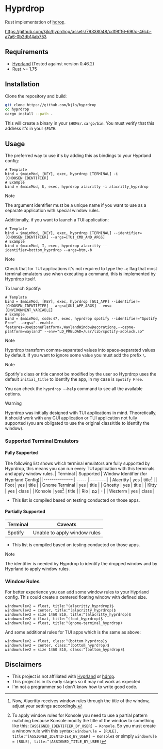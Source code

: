 # Hyprdrop

Rust implementation of [hdrop](https://github.com/Schweber/hdrop).

https://github.com/kjlo/hyprdrop/assets/79338048/cdf9fff6-690c-46cb-a7a6-0b2db14ab753


## Requirements

* [Hyprland](https://github.com/hyprwm/Hyprland) (Tested against version 0.46.2)
* Rust >= 1.75


## Installation
Clone the repository and build:
```sh
git clone https://github.com/kjlo/hyprdrop
cd hyprdrop
cargo install --path .
```
This will create a binary in your `$HOME/.cargo/bin`. You must verify that this address it's in your `$PATH`.


## Usage
The preferred way to use it's by adding this as bindings to your Hyprland config:
```
# Template
bind = $mainMod, [KEY], exec, hyprdrop [TERMINAL] -i [CHOOSEN_IDENTIFIER]
# Example
bind = $mainMod, U, exec, hyprdrop alacritty -i alacritty_hyprdrop
```
>[!NOTE]
>
> The argument identifier must be a unique name if you want to use as a separate application with
> special window rules.

Additionally, if you want to launch a TUI application:
```
# Template
bind = $mainMod, [KEY], exec, hyprdrop [TERMINAL] --identifier=[CHOOSEN_IDENTIFIER] --args=[TUI_CMD_AND_ARGS]
# Example
bind = $mainMod, I, exec, hyprdrop alacritty --identifier=bottom_hyprdrop --args=btm,-b
```
>[!NOTE]
>
> Check that for TUI applications it's not required to type the `-e` flag that most
> terminal emulators use when executing a command, this is implemented by Hyprdrop itself.

To launch Spotify:
```
# Template
bind = $mainMod, [KEY], exec, hyprdrop [GUI_APP] --identifier=[CHOOSEN_IDENTIFIER] --args=[GUI_APP_ARGS] --env=[ENVIRONMENT_VARIABLE]
# Example
bind = $mainMod, code:47, exec, hyprdrop spotify --identifier="Spotify Free" --args="--enable-features=UseOzonePlatform\,WaylandWindowDecorations,--ozone-platform=wayland" --env="LD_PRELOAD=/usr/lib/spotify-adblock.so"
```
>[!NOTE]
>
> Hyprdrop transform comma-separated values into space-separated values by default. If you want to
> ignore some value you must add the prefix `\`.

>[!NOTE]
>
> Spotify's class or title cannot be modified by the user so Hyprdrop uses the default
> `initial_title` to identify the app, in my case is `Spotify Free`.

You can check the `hyprdrop --help` command to see all the available options.

>[!WARNING]
>
> Hyprdrop was initially designed with TUI applications in mind. Theoretically, it should work with
> any GUI application or TUI application not fully supported (you are obligated to use the original
> class/title to identify the window).

### Supported Terminal Emulators
#### Fully Supported
The following list shows which terminal emulators are fully supported by Hyprdrop, this means you can
run every TUI application with this terminals and apply window rules.
| Terminal | Supported | Window Identifier (for Hyprland Config)|
|--------------- | ----- | -------- |
| Alacritty      | yes   | title[^1]    |
| Foot           | yes   | title    |
| Gnome Terminal | yes   | title    |
| Ghostty        | yes   | title    |
| Kitty          | yes   | class    |
| Konsole        | yes[^2] | title    |
| Rio            | [no](https://github.com/raphamorim/rio/issues/405)    | -        |
| Wezterm        | yes   | class    |
* This list is compiled based on testing conducted on those apps.

#### Partially Supported
| Terminal | Caveats |
|-------- | ---------------------------- |
| Spotify | Unable to apply window rules |
* This list is compiled based on testing conducted on those apps.

[^1]: Now, Alacritty receives window rules through the title of the window, adjust your settings accordingly.
[^2]: To apply window rules for Konsole you need to use a partial pattern matching because Konsole modify
the title of the window to something like this: `[ASSIGNED_IDENTIFIER_BY_USER] — Konsole`. So you must
create a window rule with this syntax: `windowrule = [RULE], title:^[ASSIGNED_IDENTIFIER_BY_USER] —
Konsole$` or simply `windowrule = [RULE], title:^[ASSIGNED_TITLE_BY_USER]`

>[!NOTE]
>
> The identifier is needed by Hyprdrop to identify the dropped window and by Hyprland to apply window rules.


### Window Rules
For better experience you can add some window rules to your Hyprland config. This could create a
centered floating window with defined size.
```
windowrulev2 = float, title:^(alacritty_hyprdrop)$
windowrulev2 = center, title:^(alacritty_hyprdrop)$
windowrulev2 = size 1460 810, title:^(alacritty_hyprdrop)$
windowrulev2 = float, title:^(foot_hyprdrop)$
windowrulev2 = float, title:^(gnome-terminal_hyprdrop)
```

And some additional rules for TUI apps which is the same as above:
```
windowrulev2 = float, class:^(bottom_hyprdrop)$
windowrulev2 = center, class:^(bottom_hyprdrop)$
windowrulev2 = size 1460 810, class:^(bottom_hyprdrop)$
```
## Disclaimers

- This project is not affiliated with [Hyprland](https://github.com/hyprwm/Hyprland) or [hdrop](https://github.com/Schweber/hdrop).
- This project is in its early stages so it may not work as expected.
- I'm not a programmer so I don't know how to write good code.
